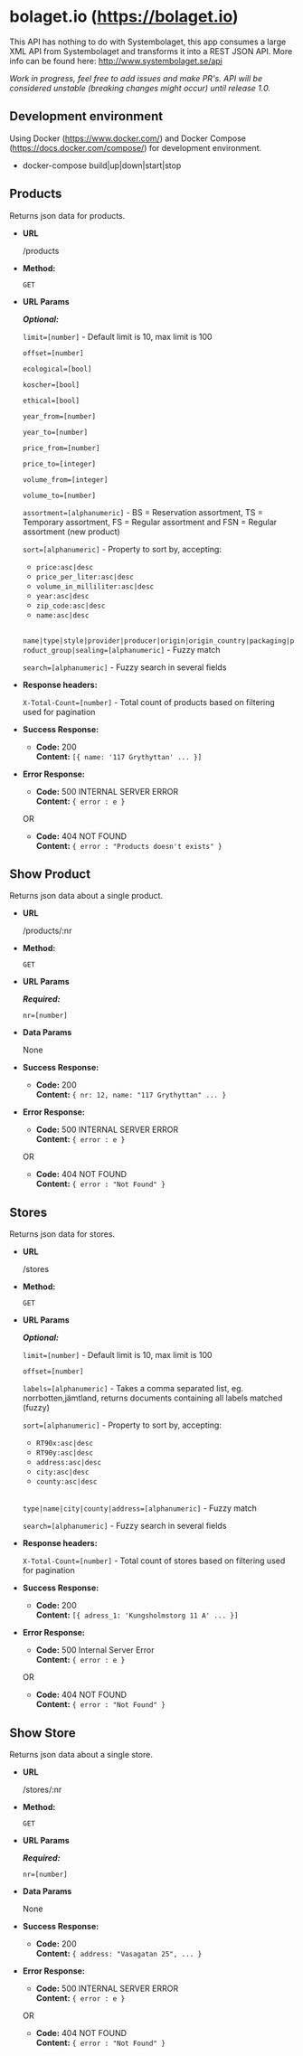 # bolaget.io (https://bolaget.io)

This API has nothing to do with Systembolaget, this app consumes a large XML API from Systembolaget and transforms it into a REST JSON API. More info can be found here: http://www.systembolaget.se/api

*Work in progress, feel free to add issues and make PR's. API will be considered unstable (breaking changes might occur) until release 1.0.*

**Development environment**
----
  Using Docker (https://www.docker.com/) and Docker Compose (https://docs.docker.com/compose/) for development environment.

  - docker-compose build|up|down|start|stop


**Products**
----
  Returns json data for products.

* **URL**

  /products


* **Method:**

  `GET`


*  **URL Params**

   ***Optional:***

   `limit=[number]` - Default limit is 10, max limit is 100

   `offset=[number]`

   `ecological=[bool]`

   `koscher=[bool]`

   `ethical=[bool]`

   `year_from=[number]`

   `year_to=[number]`

   `price_from=[number]`

   `price_to=[integer]`

   `volume_from=[integer]`

   `volume_to=[number]`

   `assortment=[alphanumeric]` - BS = Reservation assortment, TS = Temporary assortment, FS	= Regular assortment and FSN = Regular assortment (new product)

   `sort=[alphanumeric]` - Property to sort by, accepting:
      - `price:asc|desc`
      - `price_per_liter:asc|desc`
      - `volume_in_milliliter:asc|desc`
      - `year:asc|desc`
      - `zip_code:asc|desc`
      - `name:asc|desc`<br><br>

   `name|type|style|provider|producer|origin|origin_country|packaging|product_group|sealing=[alphanumeric]` - Fuzzy match

   `search=[alphanumeric]` - Fuzzy search in several fields


* **Response headers:**

    `X-Total-Count=[number]` - Total count of products based on filtering used for pagination


* **Success Response:**

  * **Code:** 200 <br />
    **Content:** `[{ name: '117 Grythyttan' ... }]`


* **Error Response:**

  * **Code:** 500 INTERNAL SERVER ERROR <br />
    **Content:** `{ error : e }`

  OR

  * **Code:** 404 NOT FOUND <br />
    **Content:** `{ error : "Products doesn't exists" }`



**Show Product**
----
  Returns json data about a single product.

* **URL**

  /products/:nr


* **Method:**

  `GET`


*  **URL Params**

   ***Required:***

   `nr=[number]`


* **Data Params**

  None


* **Success Response:**

  * **Code:** 200 <br />
    **Content:** `{ nr: 12, name: "117 Grythyttan" ... }`


* **Error Response:**

  * **Code:** 500 INTERNAL SERVER ERROR <br />
    **Content:** `{ error : e }`

  OR

  * **Code:** 404 NOT FOUND <br />
    **Content:** `{ error : "Not Found" }`




**Stores**
----
  Returns json data for stores.

* **URL**

  /stores


* **Method:**

  `GET`


*  **URL Params**

   ***Optional:***

   `limit=[number]` - Default limit is 10, max limit is 100

   `offset=[number]`

   `labels=[alphanumeric]` - Takes a comma separated list, eg. norrbotten,jämtland, returns documents containing all labels matched (fuzzy)

   `sort=[alphanumeric]` - Property to sort by, accepting:
      - `RT90x:asc|desc`
      - `RT90y:asc|desc`
      - `address:asc|desc`
      - `city:asc|desc`
      - `county:asc|desc`<br><br>

   `type|name|city|county|address=[alphanumeric]` - Fuzzy match

   `search=[alphanumeric]` - Fuzzy search in several fields


* **Response headers:**

   `X-Total-Count=[number]` - Total count of stores based on filtering used for pagination


* **Success Response:**

  * **Code:** 200 <br />
    **Content:** `[{ adress_1: 'Kungsholmstorg 11 A' ... }]`


* **Error Response:**

  * **Code:** 500 Internal Server Error <br />
    **Content:** `{ error : e }`

  OR

  * **Code:** 404 NOT FOUND <br />
    **Content:** `{ error : "Not Found" }`


**Show Store**
----
  Returns json data about a single store.

* **URL**

  /stores/:nr


* **Method:**

  `GET`


*  **URL Params**

   ***Required:***

   `nr=[number]`


* **Data Params**

  None


* **Success Response:**

  * **Code:** 200 <br />
    **Content:** `{ address: "Vasagatan 25", ... }`


* **Error Response:**

  * **Code:** 500 INTERNAL SERVER ERROR <br />
    **Content:** `{ error : e }`

  OR

  * **Code:** 404 NOT FOUND <br />
    **Content:** `{ error : "Not Found" }`
